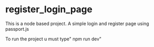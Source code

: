# register_login_page

This is a node based project.
A simple login and register page using passport.js

To run the project u must type" npm run dev"
